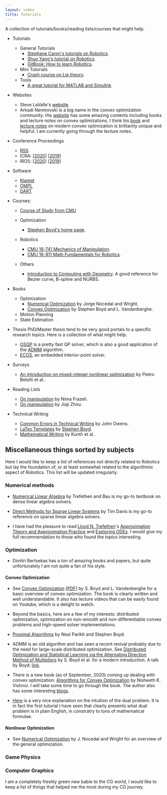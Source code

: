 ```yaml
---
layout: index
title: Tutorials
---
```


A collection of tutorials/books/reading lists/courses that might help.

- Tutorials
	* General Tutorials
		* [Stephane Caron's tutorials on Robotics](https://scaron.info/category/teaching.html).
		* [Shuo Yang's tutorial on Robotics](https://zhuanlan.zhihu.com/p/22266788).
		* [GitBook: How to learn Robotics](https://qiu6401.gitbook.io/how-to-learn-robotics/).
	* Mini Tutorials
	    * [Crash course on Lie theory](https://arxiv.org/abs/1812.01537).
	* Tools
		* [A great tutorial for MATLAB and Simulink](http://ctms.engin.umich.edu/CTMS/index.php?aux=Home)

- Websites
	* Steve LaValle's [website](http://lavalle.pl/).
	* Arkadi Nemirovski is a big name in the convex optimization community. His [website](https://www2.isye.gatech.edu/~nemirovs/) has some amazing contents including books and lecture notes on convex optimizations. I think his [book](https://www2.isye.gatech.edu/~nemirovs/lmco_run.pdf) and [lecture notes](https://www2.isye.gatech.edu/~nemirovs/LMCOLN2020WithSol.pdf) on modern convex optimization is brilliantly unique and helpful. I am currently going through the lecture notes.

- Conference Proceedings
	* [RSS](http://www.roboticsproceedings.org/)
	* ICRA: [[2020]](https://github.com/PaoPaoRobot/ICRA2020-paper-list) [[2019]](https://github.com/PaoPaoRobot/ICRA2019-paper-list)
	* IROS: [[2020]](https://github.com/PaoPaoRobot/IROS2020-paper-list) [[2019]](https://github.com/PaoPaoRobot/IROS2019-paper-list)

- Software
    * [Klampt](http://motion.cs.illinois.edu/klampt/)
    * [OMPL](https://ompl.kavrakilab.org/index.html)
    * [DART](https://dartsim.github.io/)
	
- Courses:
    * [Course of Study from CMU](https://www.ri.cmu.edu/wp-content/uploads/2018/08/COSAug2018.pdf)
	* Optimization
		* [Stephen Boyd's home page](https://stanford.edu/~boyd/people.html).
    
    * Robotics
		* [CMU 16-741 Mechanics of Manipulation](http://www.cs.cmu.edu/afs/cs/academic/class/16741-s07/www/).
		* [CMU 16-811 Math Fundamentals for Robotics](http://www.cs.cmu.edu/~me/courses/811/mathfund.html).

	* Others
		* [Introduction to Computing with Geometry](https://pages.mtu.edu/~shene/COURSES/cs3621/NOTES/). A good reference for Bezier curve, B-spline and NURBS.

- Books
	* Optimization
		* [Numerical Optimization](https://www.amazon.com/Numerical-Optimization-Operations-Financial-Engineering/dp/0387303030/ref=sr_1_1?keywords=numerical+optimization&qid=1555876008&s=gateway&sr=8-1) by Jorge Nocedal and Wright.
		* [Convex Optimization](https://www.amazon.com/Convex-Optimization-Corrections-2008-Stephen/dp/0521833787/ref=sr_1_1?keywords=convex+optimization&qid=1555876044&s=gateway&sr=8-1) by Stephen Boyd and L. Vandenberghe.
	* Motion Planning
	* State Estimation

- Thesis
	PhD/Master thesis tend to be very good portals to a specific research topics. Here is a collection of what might help.
	* [OSQP](https://osqp.org/) is a pretty fast QP solver, which is also a good application of the [ADMM](https://stanford.edu/~boyd/admm.html) algorithm.
	* [ECOS](https://www.research-collection.ethz.ch/handle/20.500.11850/74559), an embedded interior-point solver.

- Surveys
	* [An introduction on mixed-integer nonlinear optimization](https://www.mcs.anl.gov/papers/P3060-1112.pdf) by Pietro Belotti et al..

- Reading Lists
	* [On manipulation](https://nima-fazeli.github.io/Reading%20List/) by Nima Frazeli.
	* [On manipulation](https://mp.weixin.qq.com/s/S6TvqppQHQ6RFmb-_wVkGA) by Jiaji Zhou.

- Technical Writing
	* [Common Errors in Technical Writing](https://www.ece.ucdavis.edu/~jowens/commonerrors.html) by John Owens.
	* [LaTex Templates](https://github.com/OxDuke/latex_templates) by [Stephen Boyd](http://web.stanford.edu/~boyd/).
	* [Mathematical Writing](http://jmlr.csail.mit.edu/reviewing-papers/knuth_mathematical_writing.pdf) by Kunth et al..

## Miscellaneous things sorted by subjects

Here I would like to keep a list of references not directly related to Robotics but lay the foundation of, or at least somewhat related to the algorithmic aspect of Robotics. This list will be updated irregularly.

### Numerical methods
- [Numerical Linear Algebra](https://www.amazon.com/Numerical-Linear-Algebra-Lloyd-Trefethen/dp/0898713617/ref=sr_1_1?dchild=1&keywords=numerical+linear+algebra&qid=1599564453&sr=8-1) by Trefethen and Bau is my go-to textbook on dense linear algebra solvers.

- [Direct Methods for Sparse Linear Systems](https://my.siam.org/Store/Product/viewproduct/?ProductId=842) by Tim Davis is my go-to reference on sparse linear algebra solvers. 

- I have had the pleasure to read [Lloyd N. Trefethen](http://people.maths.ox.ac.uk/trefethen/)'s [Approximation Theory and Approximation Practice](https://my.siam.org/Store/Product/viewproduct/?ProductId=31254869) and [Exploring ODEs](http://people.maths.ox.ac.uk/trefethen/Exploring.pdf). I would give my full recommendation to those who found the topics interesting.

### Optimization

- Dimitri Bertsekas has a ton of amazing books and papers, but quite unfortunately I am not quite a fan of his style.

#### Convex Optimization

- See [Convex Optimization](https://www.amazon.com/Convex-Optimization-Corrections-2008-Stephen/dp/0521833787/ref=sr_1_1?keywords=convex+optimization&qid=1555876044&s=gateway&sr=8-1) [[PDF](https://web.stanford.edu/~boyd/cvxbook/bv_cvxbook.pdf)] by S. Boyd and L. Vandenberghe for a basic overview of convex optimization. The book is clearly written and well understandable. It also has lecture videos that can be easily found on Youtube, which is a delight to watch.

- Beyond the basics, here are a few of my interests: distributed optimization, optimization on non-smooth and non-differentiable convex problems and high-speed solver implementations.

- [Proximal Algorithms](https://web.stanford.edu/~boyd/papers/pdf/prox_algs.pdf) by Neal Parikh and Stephen Boyd.

- ADMM is an old algorithm and has seen a recent revival probably due to the need for large-scale distributed optimization. See [Distributed Optimization and Statistical Learning via the Alternating Direction Method of Multipliers](https://web.stanford.edu/~boyd/papers/pdf/admm_distr_stats.pdf) by S. Boyd et al. for a modern introduction. A talk by Boyd: [link](https://www.youtube.com/watch?v=Xg0ozgCXXB8&ab_channel=MicrosoftResearch).

- There is a new book (as of September, 2020) coming up dealing with convex optimization: [Algorithms for Convex Optimization](https://convex-optimization.github.io/) by Nisheeth K. Vishnoi. I will take some time to go through the book. The author also has some interesting [blogs](https://nisheethvishnoi.wordpress.com/).

- [Here](https://math.stackexchange.com/questions/223235/please-explain-the-intuition-behind-the-dual-problem-in-optimization) is a very nice explanation on the intuition of the dual problem. It is in fact the first tutorial I have seen that clearly presents what dual problem is in plain English, in constratry to tons of mathematical formulae.

#### Nonlinear Optimization

- See [Numerical Optimization](https://www.amazon.com/Numerical-Optimization-Operations-Financial-Engineering/dp/0387303030/ref=sr_1_1?keywords=numerical+optimization&qid=1555876008&s=gateway&sr=8-1) by J. Nocedal and Wright for an overview of the general optimization.

### Game Physics

### Computer Graphics
I am a completely freshly green new babie to the CG world, I would like to keep a list of things that helped me the most during my CG journey.


